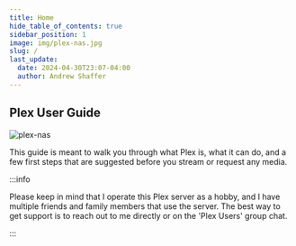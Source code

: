 ```yaml
---
title: Home
hide_table_of_contents: true
sidebar_position: 1
image: img/plex-nas.jpg
slug: /
last_update:
  date: 2024-04-30T23:07-04:00
  author: Andrew Shaffer
---
```


## Plex User Guide

![plex-nas](/img/plex-nas.png#center)

This guide is meant to walk you through what Plex is, what it can do, and a few first steps that are suggested before you stream or request any media.

:::info

Please keep in mind that I operate this Plex server as a hobby, and I have multiple friends and family members that use the server. The best way to get support is to reach out to me directly or on the 'Plex Users' group chat.

:::

